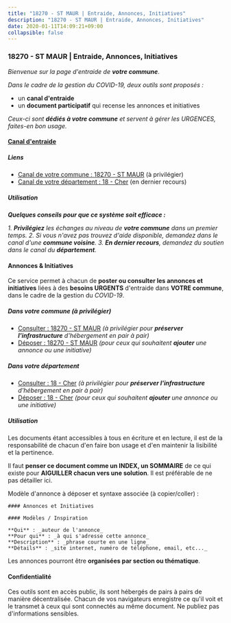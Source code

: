 ```yaml
---
title: "18270 - ST MAUR | Entraide, Annonces, Initiatives"
description: "18270 - ST MAUR | Entraide, Annonces, Initiatives"
date: 2020-01-11T14:09:21+09:00
collapsible: false
---
```


### 18270 - ST MAUR | Entraide, Annonces, Initiatives

_Bienvenue sur la page d'entraide de **votre commune**_.

_Dans le cadre de la gestion du COVID-19, deux outils sont proposés :_

- un **canal d'entraide**
- un **document participatif** qui recense les annonces et initiatives

_Ceux-ci sont **dédiés à votre commune** et servent à gérer les URGENCES, faites-en bon usage._

#### [Canal d'entraide](https://entraide.stopcoronavirus.tech/#/channel/18270_st-maur)

##### Liens

- [Canal de votre commune : 18270 	- ST MAUR](https://entraide.stopcoronavirus.tech/#/channel/18270_st-maur) (à privilégier)
- [Canal de votre département : 18 	- Cher](https://entraide.stopcoronavirus.tech/#/channel/18_cher) (en dernier recours)

##### Utilisation

_**Quelques conseils pour que ce système soit efficace :**_

_1. **Privilégiez** les échanges au niveau de **votre commune** dans un premier temps._
_2. Si vous n'avez pas trouvez d'aide disponible, demandez dans le canal d'une **commune voisine**._
_3. **En dernier recours**, demandez du soutien dans le canal du **département**._

#### Annonces & Initiatives


Ce service permet à chacun de **poster ou consulter les annonces et initiatives** liées à des **besoins
URGENTS** d'entraide dans **VOTRE commune**, dans le cadre de la gestion du _COVID-19_.

##### Dans votre commune (à privilégier)

- [Consulter : 18270 	- ST MAUR](https://docs.stopcoronavirus.tech/#/r/markdown/18270_st-maur/4XTTM5xYSyQaPrWyYyf189Pd5oCdy1t7Ksb1KbeCAZwmKF3Qr) _(à privilégier pour **préserver l'infrastructure** d'hébergement en pair à pair)_
- [Déposer : 18270 	- ST MAUR](https://docs.stopcoronavirus.tech/#/w/markdown/18270_st-maur/4XTTM5xYSyQaPrWyYyf189Pd5oCdy1t7Ksb1KbeCAZwmKF3Qr-K3TgV5AukgBTcsFBNrZpNeZ17Wq4smoXr6eVczYYoiQoGyeiWS3LdruC8qNe4W2qf31HYPsi8iAAc3RBaxXpByaZdr3u37FiUEAcPNnzDvSsxoUrWVFpyUa1MuPMf24x7NNxhaQN) _(pour ceux qui souhaitent **ajouter** une annonce ou une initiative)_

##### Dans votre département

- [Consulter : 18 	- Cher](https://docs.stopcoronavirus.tech/#/r/markdown/18_cher/4XTTMEa5PWDZtxALvAKRwaPodGXBJuC47XWLMLZ5hCaMSik3w) _(à privilégier pour **préserver l'infrastructure** d'hébergement en pair à pair)_
- [Déposer : 18 	- Cher](https://docs.stopcoronavirus.tech/#/w/markdown/18_cher/4XTTMEa5PWDZtxALvAKRwaPodGXBJuC47XWLMLZ5hCaMSik3w-K3TgTvT6tiupPRTeoV2zMggT6E77BmY6Zeeqwk1pvv6Bfo4GHKoyLD2hQDLMcNajnfixB5aDgngmFZba1jsFtXhXJhkZaMz5Fno5UjuUU6mkQFXv9cWu6FJLmGRziLMtgTSufDeD) _(pour ceux qui souhaitent **ajouter** une annonce ou une initiative)_


##### Utilisation

Les documents étant accessibles à tous en écriture et en lecture, il est de la
responsabilité de chacun d'en faire bon usage et d'en maintenir la lisibilité
et la pertinence.

Il faut **penser ce document comme un INDEX, un SOMMAIRE** de ce qui existe
pour **AIGUILLER chacun vers une solution**. Il est préférable de ne pas détailler ici.

Modèle d'annonce à déposer et syntaxe associée (à copier/coller) :

    #### Annonces et Initiatives

    #### Modèles / Inspiration

    **Qui** : _auteur de l'annonce_
    **Pour qui** : _à qui s'adresse cette annonce_
    **Description** : _phrase courte en une ligne_
    **Détails** : _site internet, numéro de téléphone, email, etc..._


Les annonces pourront être **organisées par section ou thématique**.

#### Confidentialité

Ces outils sont en accès public, ils sont hébergés de pairs à pairs de manière décentralisée.
Chacun de vos navigateurs enregistre ce qu'il voit et le transmet à ceux qui sont connectés au même document.
Ne publiez pas d'informations sensibles.
